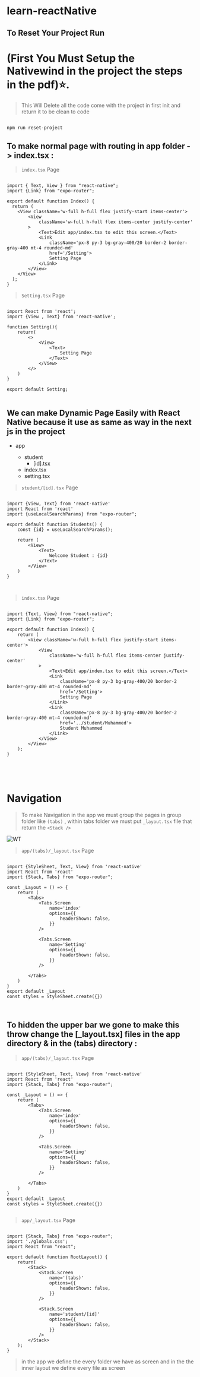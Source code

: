 # learn-reactNative
## To Reset Your Project Run 

# (First You Must Setup the Nativewind in the project the steps in the pdf)⭐.

> This Will Delete all the code come with the project in first init and return it to be clean to code

```bash

npm run reset-project

```
## To make normal page with routing in app folder -> index.tsx :

> ``` index.tsx ``` Page

```tsx

import { Text, View } from "react-native";
import {Link} from "expo-router";

export default function Index() {
  return (
    <View className='w-full h-full flex justify-start items-center'>
        <View
            className='w-full h-full flex items-center justify-center'
        >
            <Text>Edit app/index.tsx to edit this screen.</Text>
            <Link
                className='px-8 py-3 bg-gray-400/20 border-2 border-gray-400 mt-4 rounded-md'
                href='/Setting'>
                Setting Page
            </Link>
        </View>
    </View>
  );
}

```

> ``` Setting.tsx ``` Page

```tsx

import React from 'react';
import {View , Text} from 'react-native';

function Setting(){
    return(
        <>
            <View>
                <Text>
                    Setting Page
                </Text>
            </View>
        </>
    )
}

export default Setting;


```


## We can make Dynamic Page Easily with React Native because it use as same as way in the next js in the project 

<ul>
  <li>
    app
  </li>
  <ul>
    <li>
      student
      <ul>
        <li>
          [id].tsx
        </li>
      </ul>
    </li>
    <li>
      index.tsx
    </li>
    <li>
      setting.tsx
    </li>
  </ul>
</ul>



> ``` student/[id].tsx ``` Page

```tsx

import {View, Text} from 'react-native'
import React from 'react'
import {useLocalSearchParams} from "expo-router";

export default function Students() {
    const {id} = useLocalSearchParams();

    return (
        <View>
            <Text>
                Welcome Student : {id}
            </Text>
        </View>
    )
}



```

> ``` index.tsx ``` Page


```tsx

import {Text, View} from "react-native";
import {Link} from "expo-router";

export default function Index() {
    return (
        <View className='w-full h-full flex justify-start items-center'>
            <View
                className='w-full h-full flex items-center justify-center'
            >
                <Text>Edit app/index.tsx to edit this screen.</Text>
                <Link
                    className='px-8 py-3 bg-gray-400/20 border-2 border-gray-400 mt-4 rounded-md'
                    href='/Setting'>
                    Setting Page
                </Link>
                <Link
                    className='px-8 py-3 bg-gray-400/20 border-2 border-gray-400 mt-4 rounded-md'
                    href='../student/Muhammed'>
                    Student Muhammed
                </Link>
            </View>
        </View>
    );
}





```




# Navigation

> To make Navigation in the app we must group the pages in group folder like ``` (tabs) ``` , within tabs folder we must put ``` _layout.tsx ``` file that return the ``` <Stack /> ```
<img src='./assets/_img1.jpg' alt='WT' />


> ``` app/(tabs)/_layout.tsx ``` Page


```tsx

import {StyleSheet, Text, View} from 'react-native'
import React from 'react'
import {Stack, Tabs} from "expo-router";

const _Layout = () => {
    return (
        <Tabs>
            <Tabs.Screen
                name='index'
                options={{
                    headerShown: false,
                }}
            />

            <Tabs.Screen
                name='Setting'
                options={{
                    headerShown: false,
                }}
            />

        </Tabs>
    )
}
export default _Layout
const styles = StyleSheet.create({})



```

## To hidden the upper bar we gone to make this throw change the [_layout.tsx] files in the app directory & in the (tabs) directory :

> ``` app/(tabs)/_layout.tsx ``` Page


```tsx

import {StyleSheet, Text, View} from 'react-native'
import React from 'react'
import {Stack, Tabs} from "expo-router";

const _Layout = () => {
    return (
        <Tabs>
            <Tabs.Screen
                name='index'
                options={{
                    headerShown: false,
                }}
            />

            <Tabs.Screen
                name='Setting'
                options={{
                    headerShown: false,
                }}
            />

        </Tabs>
    )
}
export default _Layout
const styles = StyleSheet.create({})


```


> ``` app/_layout.tsx ``` Page


```tsx

import {Stack, Tabs} from "expo-router";
import './globals.css';
import React from "react";

export default function RootLayout() {
    return(
        <Stack>
            <Stack.Screen
                name='(tabs)'
                options={{
                    headerShown: false,
                }}
            />

            <Stack.Screen
                name='student/[id]'
                options={{
                    headerShown: false,
                }}
            />
        </Stack>
    );
}

```

> in the app we define the every folder we have as screen and in the the inner layout we define every file as screen
